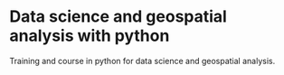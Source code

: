 # Data science and geospatial analysis with python
Training and course in python for data science and geospatial analysis. 

